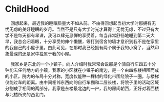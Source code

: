 # ChildHood

&ensp;&ensp; 回想起来，最近我的睡眠质量大不如从前。不由得回想起当初大学时那拥有无忧无虑的美好睡眠的岁月。当然不是只有大学时光才算得上无忧无虑，不过只有大学不是每天都有早课，我可以肆无忌惮的享受着。每当非常舒畅地睡到第二天大早，我总会闭着眼，十分享受的伸个懒腰，等打到宿舍的墙才意识到我不是在家里的我自己的小屋子里。由此可见，在那时我已经拥有两个属于我的小窝了，当然印象最深的还是家中独属于我的小屋。

&ensp;&ensp; 我家乡是东北的一个小镇子，向人介绍时我常常会说那是个骑自行车四五十分钟能去任何地方的小镇。我家的小区就在小镇子的南边，是一个由四栋楼相围而成的小区。院内的布局十分对称，宽度仅能种一棵树的绿化带围绕院子一圈，与楼梯仅能过车的距离。由中间相邻东西向的自行车棚和二层长楼，将院子里的活动区域分割成了相同的两部分。我家是东楼最北边的一户，我的房间朝西，正好对着西楼与北楼所夹的西北门。
